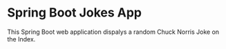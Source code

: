 # Spring Boot Jokes App
This Spring Boot web application dispalys a random Chuck Norris Joke on the Index.
